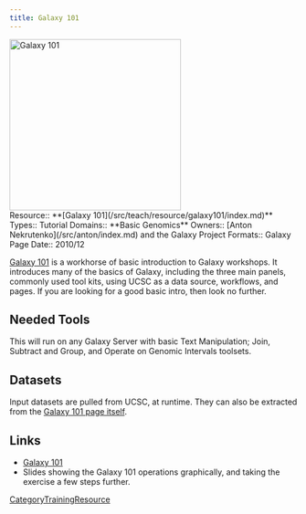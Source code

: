 ```yaml
---
title: Galaxy 101
---
```

<div class='center'>
<a href='https://usegalaxy.org/galaxy101'><img src="/src/images/logos/galaxyLogoTrimmed.png" alt="Galaxy 101" width="300" /></a>
</div>





<div class='deploymentbox'>
 Resource:: **[Galaxy 101](/src/teach/resource/galaxy101/index.md)**
 Types:: Tutorial
 Domains:: **Basic Genomics**
 Owners:: [Anton Nekrutenko](/src/anton/index.md) and the Galaxy Project
 Formats:: Galaxy Page  
 Date:: 2010/12
</div>

[Galaxy 101](https://usegalaxy.org/galaxy101) is a workhorse of basic introduction to Galaxy workshops.  It introduces many of the basics of Galaxy, including the three main panels, commonly used tool kits, using UCSC as a data source, workflows, and pages.  If you are looking for a good basic intro, then look no further.

## Needed Tools

This will run on any Galaxy Server with basic Text Manipulation; Join, Subtract and Group, and Operate on Genomic Intervals toolsets. 

## Datasets

Input datasets are pulled from UCSC, at runtime.  They can also be extracted from the [Galaxy 101 page itself](https://usegalaxy.org/galaxy101).

## Links

* [Galaxy 101](https://usegalaxy.org/galaxy101)
* Slides showing the Galaxy 101 operations graphically, and taking the exercise a few steps further.

[CategoryTrainingResource](/src/category-training-resource/index.md)
